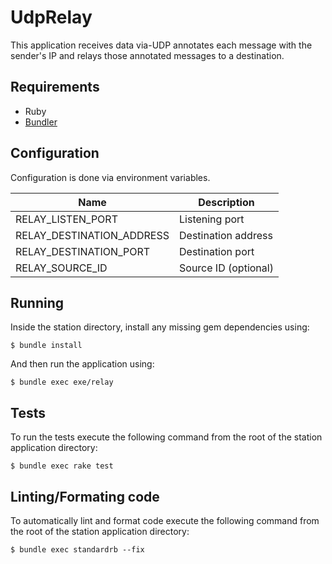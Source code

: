 # UdpRelay

This application receives data via-UDP annotates each message with the sender's IP and relays those annotated messages to a destination.

## Requirements

- Ruby
- [Bundler](https://bundler.io/)

## Configuration

Configuration is done via environment variables.

| Name                      | Description          |
| ------------------------- | -------------------- |
| RELAY_LISTEN_PORT         | Listening port       |
| RELAY_DESTINATION_ADDRESS | Destination address  |
| RELAY_DESTINATION_PORT    | Destination port     |
| RELAY_SOURCE_ID           | Source ID (optional) |

## Running

Inside the station directory, install any missing gem dependencies using:

    $ bundle install

And then run the application using:

    $ bundle exec exe/relay

## Tests

To run the tests execute the following command from the root of the station application directory:

    $ bundle exec rake test

## Linting/Formating code

To automatically lint and format code execute the following command from the root of the station application directory:

    $ bundle exec standardrb --fix
